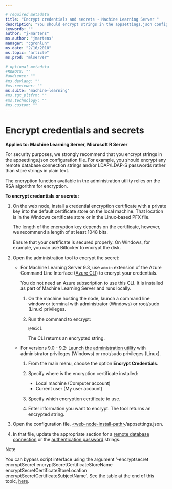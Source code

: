 ```yaml
---

# required metadata
title: "Encrypt credentials and secrets - Machine Learning Server "
description: "You should encrypt strings in the appsettings.json configuration file."
keywords: ""
author: "j-martens"
ms.author: "jmartens"
manager: "cgronlun"
ms.date: "2/16/2018"
ms.topic: "article"
ms.prod: "mlserver"

# optional metadata
#ROBOTS: ""
#audience: ""
#ms.devlang: ""
#ms.reviewer: ""
ms.suite: "machine-learning"
#ms.tgt_pltfrm: ""
#ms.technology: ""
#ms.custom: ""
---
```


# Encrypt credentials and secrets

**Applies to:  Machine Learning Server, Microsoft R Server**

For security purposes, we strongly recommend that you encrypt strings in the appsettings.json configuration file. For example, you should encrypt any remote database connection strings and/or LDAP/LDAP-S passwords rather than store strings in plain text. 

The encryption function available in the administration utility relies on the RSA algorithm for encryption. 

       
**To encrypt credentials or secrets:**

1. On the web node, install a credential encryption certificate with a private key into the default certificate store on the local machine. That location is in the Windows certificate store or in the Linux-based PFX file. 

   The length of the encryption key depends on the certificate, however, we recommend a length of at least 1048 bits.

   Ensure that your certificate is secured properly. On Windows, for example, you can use Bitlocker to encrypt the disk.  

1. Open the administration tool to encrypt the secret:
   + For Machine Learning Server 9.3, use `admin` extension of the Azure Command Line Interface ([Azure CLI](https://docs.microsoft.com/en-us/cli/azure/install-azure-cli?view=azure-cli-latest)) to encrypt your credentials.

     You do not need an Azure subscription to use this CLI. It is installed as part of Machine Learning Server and runs locally.

     1. On the machine hosting the node, launch a command line window or terminal  with administrator (Windows) or root/sudo (Linux) privileges.

     1. Run the command to encrypt:
        ```
        @Heidi
        ```
        The CLI returns an encrypted string.

   + For versions 9.0 - 9.2: [Launch the administration utility](configure-admin-cli-launch.md) with administrator privileges (Windows) or root/sudo privileges (Linux).

      1. From the main menu, choose the option **Encrypt Credentials**.

      1. Specify where is the encryption certificate installed: 
         + Local machine (Computer account)
         + Current user (My user account)

      1. Specify which encryption certificate to use.

      1. Enter information you want to encrypt.  The tool returns an encrypted string.

1. Open the configuration file, [\<web-node-install-path>](../operationalize/configure-find-admin-configuration-file.md)/appsettings.json.  

1. In that file, update the appropriate section for a [remote database connection](configure-remote-database-to-operationalize.md) or the [authentication password](configure-authentication#encrypt) strings. 

>[!NOTE]
>You can bypass script interface using the argument '-encryptsecret encryptSecret encryptSecretCertificateStoreName encryptSecretCertificateStoreLocation encryptSecretCertificateSubjectName'. See the table at the end of this topic, [here](configure-admin-cli-launch.md#switch).
